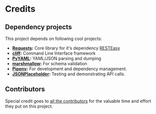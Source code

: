 # Credits

## Dependency projects

This project depends on following cool projects:

- **[Requests](http://python-requests.org):** Core library for it's dependency [RESTEasy](https://github.com/rapidstack/RESTEasy)
- **[cliff](https://docs.openstack.org/cliff):** Command Line Interface framework
- **[PyYAML](https://github.com/yaml/pyyaml):** YAML/JSON parsing and dumping
- **[marshmallow](https://marshmallow.readthedocs.io):** For schema validation
- **[Pipenv](https://docs.pipenv.org):** For development and dependency management.
- **[JSONPlaceholder](https://jsonplaceholder.typicode.com):** Testing and demonstrating API calls.


## Contributors

Special credit goes to [all the contributors](https://github.com/rapidstack/RESTEasyCLI/graphs/contributors) for the valuable time and effort they put on this project.
